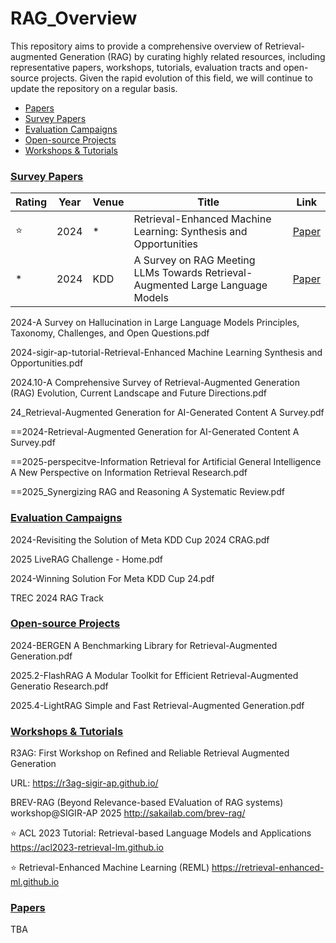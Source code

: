 # RAG_Overview

This repository aims to provide a comprehensive overview of Retrieval-augmented Generation (RAG) by curating highly related resources, including representative papers, workshops, tutorials, evaluation tracts and open-source projects.
Given the rapid evolution of this field, we will continue to update the repository on a regular basis.

- <a href="#ps">Papers</a>
- <a href="#sp">Survey Papers</a>
- <a href="#ec">Evaluation Campaigns</a>
- <a href="#op">Open-source Projects</a>
- <a href="#wt">Workshops & Tutorials</a>

### <a name="sp"></a>[Survey Papers]()

| Rating | Year | Venue | Title | Link |
|------|------|-------|-------|------|
| ⭐ | 2024 | * | Retrieval-Enhanced Machine Learning: Synthesis and Opportunities | [Paper](https://arxiv.org/abs/2407.12982) |
| * | 2024 | KDD | A Survey on RAG Meeting LLMs Towards Retrieval-Augmented Large Language Models | [Paper](https://arxiv.org/abs/2405.06211) |



2024-A Survey on Hallucination in Large Language Models Principles, Taxonomy, Challenges, and Open Questions.pdf

2024-sigir-ap-tutorial-Retrieval-Enhanced Machine Learning Synthesis and Opportunities.pdf

2024.10-A Comprehensive Survey of Retrieval-Augmented Generation (RAG) Evolution, Current Landscape and Future Directions.pdf

24_Retrieval-Augmented Generation for AI-Generated Content A Survey.pdf

==2024-Retrieval-Augmented Generation for AI-Generated Content A Survey.pdf

==2025-perspecitve-Information Retrieval for Artificial General Intelligence A New Perspective on Information Retrieval Research.pdf

==2025_Synergizing RAG and Reasoning A Systematic Review.pdf

### <a name="ec"></a>[Evaluation Campaigns]()
2024-Revisiting the Solution of Meta KDD Cup 2024 CRAG.pdf

2025 LiveRAG Challenge - Home.pdf

2024-Winning Solution For Meta KDD Cup 24.pdf

TREC 2024 RAG Track

### <a name="op"></a>[Open-source Projects]()
2024-BERGEN A Benchmarking Library for Retrieval-Augmented Generation.pdf

2025.2-FlashRAG A Modular Toolkit for Efficient Retrieval-Augmented Generatio Research.pdf

2025.4-LightRAG Simple and Fast Retrieval-Augmented Generation.pdf

### <a name="wt"></a>[Workshops & Tutorials]()
R3AG: First Workshop on Refined and Reliable Retrieval Augmented Generation

URL: https://r3ag-sigir-ap.github.io/

BREV-RAG (Beyond Relevance-based EValuation of RAG systems) workshop@SIGIR-AP 2025
http://sakailab.com/brev-rag/

⭐ ACL 2023 Tutorial: Retrieval-based Language Models and Applications
https://acl2023-retrieval-lm.github.io

⭐ Retrieval-Enhanced Machine Learning (REML)
https://retrieval-enhanced-ml.github.io


### <a name="ps"></a>[Papers]()
TBA
